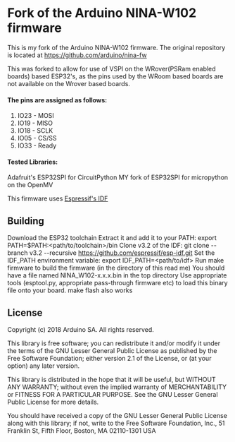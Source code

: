 # Fork of the Arduino NINA-W102 firmware

This is my fork of the Arduino NINA-W102 firmware. The original repository is located at https://github.com/arduino/nina-fw

This was forked to allow for use of VSPI on the WRover(PSRam enabled boards) based ESP32's, as the pins used by the WRoom based boards are not available on the Wrover based boards.

#### The pins are assigned as follows:

1. IO23 - MOSI
2. IO19 - MISO
3. IO18 - SCLK
4. IO05 - CS/SS
5. IO33 - Ready 

#### Tested Libraries:

Adafruit's ESP32SPI for CircuitPython
MY fork of ESP32SPI for micropython on the OpenMV

This firmware uses [Espressif's IDF](https://github.com/espressif/esp-idf)

## Building

Download the ESP32 toolchain
Extract it and add it to your PATH: export PATH=$PATH:<path/to/toolchain>/bin
Clone v3.2 of the IDF: git clone --branch v3.2 --recursive https://github.com/espressif/esp-idf.git
Set the IDF_PATH environment variable: export IDF_PATH=<path/to/idf>
Run make firmware to build the firmware (in the directory of this read me)
You should have a file named NINA_W102-x.x.x.bin in the top directory
Use appropriate tools (esptool.py, appropriate pass-through firmware etc) to load this binary file onto your board. make flash also works

## License

Copyright (c) 2018 Arduino SA. All rights reserved.

This library is free software; you can redistribute it and/or
modify it under the terms of the GNU Lesser General Public
License as published by the Free Software Foundation; either
version 2.1 of the License, or (at your option) any later version.

This library is distributed in the hope that it will be useful,
but WITHOUT ANY WARRANTY; without even the implied warranty of
MERCHANTABILITY or FITNESS FOR A PARTICULAR PURPOSE. See the GNU
Lesser General Public License for more details.

You should have received a copy of the GNU Lesser General Public
License along with this library; if not, write to the Free Software
Foundation, Inc., 51 Franklin St, Fifth Floor, Boston, MA 02110-1301 USA
